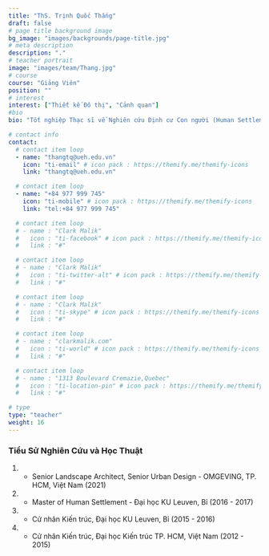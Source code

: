 ```yaml
---
title: "ThS. Trịnh Quốc Thắng"
draft: false
# page title background image
bg_image: "images/backgrounds/page-title.jpg"
# meta description
description: "."
# teacher portrait
image: "images/team/Thang.jpg"
# course
course: "Giảng Viên"
position: ""
# interest
interest: ["Thiết kế Đô thị", "Cảnh quan"]
#bio
bio: "Tốt nghiệp Thạc sĩ về Nghiên cứu Định cư Con người (Human Settlement) tại Đại học KU Leuven, Bỉ, ThS. Trịnh Quốc Thắng đã có thời gian công tác tại Công ty OMGEVING với cương vị là Quản lý Dự án, Kiến trúc sư Cảnh quan, Thiết kế Đô thị. Trách nhiệm, linh hoạt, có khả năng thích nghi cao, sáng tạo và giàu năng lực là những từ mà Quốc Thắng miêu tả bản thân trong công việc. Đối với Quốc Thắng, kiến trúc, cảnh quan và đô thị đều thuộc về cấu trúc không gian, và chính điều này sẽ yêu cầu độ chính xác và tỉ mỉ nhất định, kèm theo đó là các ý tưởng sáng tạo và linh hoạt. Quốc Thắng luôn hướng tới trau dồi và cống hiến kỹ năng, cũng như tri thức của bản thân cho cộng đồng và xã hội."

# contact info
contact:
  # contact item loop
  - name: "thangtq@ueh.edu.vn"
    icon: "ti-email" # icon pack : https://themify.me/themify-icons
    link: "thangtq@ueh.edu.vn"

  # contact item loop
  - name: "+84 977 999 745"
    icon: "ti-mobile" # icon pack : https://themify.me/themify-icons
    link: "tel:+84 977 999 745"

  # contact item loop
  # - name : "Clark Malik"
  #   icon : "ti-facebook" # icon pack : https://themify.me/themify-icons
  #   link : "#"

  # contact item loop
  # - name : "Clark Malik"
  #   icon : "ti-twitter-alt" # icon pack : https://themify.me/themify-icons
  #   link : "#"

  # contact item loop
  # - name : "Clark Malik"
  #   icon : "ti-skype" # icon pack : https://themify.me/themify-icons
  #   link : "#"

  # contact item loop
  # - name : "clarkmalik.com"
  #   icon : "ti-world" # icon pack : https://themify.me/themify-icons
  #   link : "#"

  # contact item loop
  # - name : "1313 Boulevard Cremazie,Quebec"
  #   icon : "ti-location-pin" # icon pack : https://themify.me/themify-icons
  #   link : "#"

# type
type: "teacher"
weight: 16
---
```


### Tiểu Sử Nghiên Cứu và Học Thuật

1. - Senior Landscape Architect, Senior Urban Design - OMGEVING, TP. HCM, Việt Nam (2021)
1. - Master of Human Settlement - Đại học KU Leuven, Bỉ (2016 - 2017)
1. - Cử nhân Kiến trúc, Đại học KU Leuven, Bỉ (2015 - 2016)
1. - Cử nhân Kiến trúc, Đại học Kiến trúc TP. HCM, Việt Nam (2012 - 2015)
